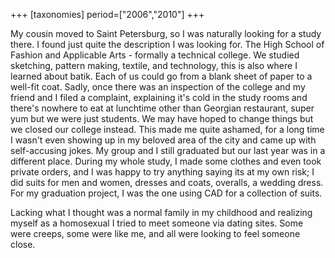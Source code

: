 +++
[taxonomies]
period=["2006","2010"]
+++

My cousin moved to Saint Petersburg, so I was naturally looking for a study there. I found just quite the description I was looking for. The High School of Fashion and Applicable Arts - formally a technical college. We studied sketching, pattern making, textile, and technology, this is also where I learned about batik. Each of us could go from a blank sheet of paper to a well-fit coat. Sadly, once there was an inspection of the college and my friend and I filed a complaint, explaining it's cold in the study rooms and there's nowhere to eat at lunchtime other than Georgian restaurant, super yum but we were just students. We may have hoped to change things but we closed our college instead. This made me quite ashamed, for a long time I wasn't even showing up in my beloved area of the city and came up with self-accusing jokes. My group and I still graduated but our last year was in a different place. During my whole study, I made some clothes and even took private orders, and I was happy to try anything saying its at my own risk; I did suits for men and women, dresses and coats, overalls, a wedding dress. For my graduation project, I was the one using CAD for a collection of suits. 

Lacking what I thought was a normal family in my childhood and realizing myself as a homosexual I tried to meet someone via dating sites. Some were creeps, some were like me, and all were looking to feel someone close. 